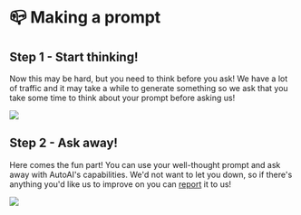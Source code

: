 # 📪 Making a prompt

## Step 1 - Start thinking!

Now this may be hard, but you need to think before you ask! We have a lot of traffic and it may take a while to generate something so we ask that you take some time to think about your prompt before asking us!

![](https://images.unsplash.com/photo-1522881451255-f59ad836fdfb?crop=entropy\&cs=tinysrgb\&fm=jpg\&ixid=MnwxOTcwMjR8MHwxfHNlYXJjaHw0fHx3cml0ZXxlbnwwfHx8fDE2NjA1ODc5Nzk\&ixlib=rb-1.2.1\&q=80)

## Step 2 - Ask away!

Here comes the fun part! You can use your well-thought prompt and ask away with AutoAI's capabilities. We'd not want to let you down, so if there's anything you'd like us to improve on you can [report](https://report.autoai.site) it to us!

![](https://images.unsplash.com/photo-1515378791036-0648a3ef77b2?crop=entropy\&cs=tinysrgb\&fm=jpg\&ixid=MnwxOTcwMjR8MHwxfHNlYXJjaHw2fHxwb3N0fGVufDB8fHx8MTY2MDU4ODAzMg\&ixlib=rb-1.2.1\&q=80)
